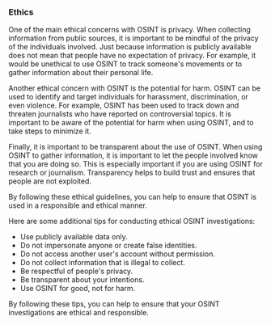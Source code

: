 ### Ethics

One of the main ethical concerns with OSINT is privacy. When collecting information from public sources, it is important to be mindful of the privacy of the individuals involved. Just because information is publicly available does not mean that people have no expectation of privacy. For example, it would be unethical to use OSINT to track someone's movements or to gather information about their personal life.

Another ethical concern with OSINT is the potential for harm. OSINT can be used to identify and target individuals for harassment, discrimination, or even violence. For example, OSINT has been used to track down and threaten journalists who have reported on controversial topics. It is important to be aware of the potential for harm when using OSINT, and to take steps to minimize it.

Finally, it is important to be transparent about the use of OSINT. When using OSINT to gather information, it is important to let the people involved know that you are doing so. This is especially important if you are using OSINT for research or journalism. Transparency helps to build trust and ensures that people are not exploited.

By following these ethical guidelines, you can help to ensure that OSINT is used in a responsible and ethical manner.

Here are some additional tips for conducting ethical OSINT investigations:

- Use publicly available data only.
- Do not impersonate anyone or create false identities.
- Do not access another user's account without permission.
- Do not collect information that is illegal to collect.
- Be respectful of people's privacy.
- Be transparent about your intentions.
- Use OSINT for good, not for harm.

By following these tips, you can help to ensure that your OSINT investigations are ethical and responsible.